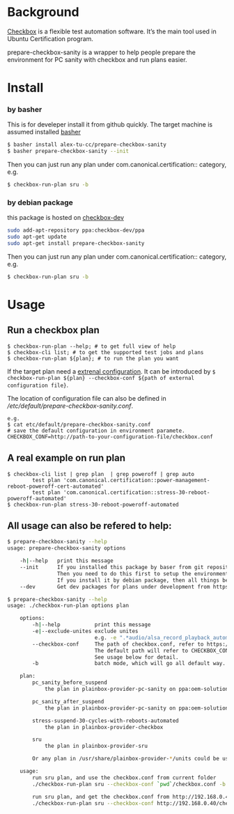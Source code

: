 # Background

[Checkbox](checkbox.readthedocs.io/en/latest/) is a flexible test automation software. It’s the main tool used in Ubuntu Certification program.

prepare-checkbox-sanity is a wrapper to help people prepare the environment for PC sanity with checkbox and run plans easier.

# Install

### by basher
This is for develeper install it from github quickly.
The target machine is assumed installed [basher](https://github.com/basherpm/basher/blob/master/README.md)
~~~ sh
$ basher install alex-tu-cc/prepare-checkbox-sanity
$ basher prepare-checkbox-sanity --init
~~~

Then you can just run any plan under com.canonical.certification:: category, e.g.
~~~ sh
$ checkbox-run-plan sru -b
~~~

### by debian package
this package is hosted on [checkbox-dev](https://launchpad.net/~checkbox-dev/+archive/ubuntu/ppa)
~~~ sh
sudo add-apt-repository ppa:checkbox-dev/ppa
sudo apt-get update
sudo apt-get install prepare-checkbox-sanity
~~~

Then you can just run any plan under com.canonical.certification:: category, e.g.
~~~ sh
$ checkbox-run-plan sru -b
~~~

# Usage

## Run a checkbox plan

```
$ checkbox-run-plan --help; # to get full view of help
$ checkbox-cli list; # to get the supported test jobs and plans
$ checkbox-run-plan ${plan}; # to run the plan you want
```

If the target plan need a [extrenal configuration](https://checkbox.readthedocs.io/en/latest/launcher-tutorial.html). It can be introduced by ``$ checkbox-run-plan ${plan} --checkbox-conf ${path of external configuration file}``.

The location of configuration file can also be defined in _/etc/default/prepare-checkbox-sanity.conf_.
```
e.g.
$ cat etc/default/prepare-checkbox-sanity.conf
# save the default configuration in environment paramete.
CHECKBOX_CONF=http://path-to-your-configuration-file/checkbox.conf
```


## A real example on run plan
```
$ checkbox-cli list | grep plan  | grep poweroff | grep auto
        test plan 'com.canonical.certification::power-management-reboot-poweroff-cert-automated'
        test plan 'com.canonical.certification::stress-30-reboot-poweroff-automated'
$ checkbox-run-plan stress-30-reboot-poweroff-automated
```

## All usage can also be refered to help:


~~~ sh
$ prepare-checkbox-sanity --help
usage: prepare-checkbox-sanity options

    -h|--help   print this message
    --init      If you installed this package by baser from git repository directly,
                Then you need to do this first to setup the environment.
                If you install it by debian package, then all things be done automatically.
    --dev       Get dev packages for plans under development from https://launchpad.net/~oem-solutions-group/+archive/ubuntu/pc-sanity-daily

$ prepare-checkbox-sanity --help
usage: ./checkbox-run-plan options plan

    options:
        -h|--help           print this message
        -e|--exclude-unites exclude unites
                            e.g. -e ".*audio/alsa_record_playback_automated .*suspend/record_playback_after_suspend_auto"
        --checkbox-conf     The path of checkbox.conf, refer to https://checkbox.readthedocs.io/en/latest/launcher-tutorial.html
                            The default path will refer to CHECKBOX_CONF in /etc/default/prepare-checkbox-sanity.conf
                            See usage below for detail.
        -b                  batch mode, which will go all default way.

    plan:
        pc_sanity_before_suspend
            the plan in plainbox-provider-pc-sanity on ppa:oem-solutions-group/pc-sanity

        pc_sanity_after_suspend
            the plan in plainbox-provider-pc-sanity on ppa:oem-solutions-group/pc-sanity

        stress-suspend-30-cycles-with-reboots-automated
            the plan in plainbox-provider-checkbox

        sru
            the plan in plainbox-provider-sru

        Or any plan in /usr/share/plainbox-provider-*/units could be used here as well.

    usage:
        run sru plan, and use the checkbox.conf from current folder
        ./checkbox-run-plan sru --checkbox-conf `pwd`/checkbox.conf -b

        run sru plan, and get the checkbox.conf from http://192.168.0.40/checkbox.conf
        ./checkbox-run-plan sru --checkbox-conf http://192.168.0.40/checkbox.conf -b

~~~
